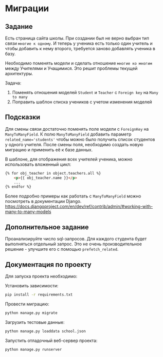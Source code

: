 # Миграции

## Задание

Есть страница сайта школы.
При создании был не верно выбран тип связи `многие к одному`.
И теперь у ученика есть только один учитель и чтобы добавить к нему второго, требуется
заново добавлять ученика в базу.

Необходимо поменять модели и сделать отношение `многие ко многим` между Учителями и Учащимися.
Это решит проблемы текущей архитектуры.

Задача:
1) Поменять отношения моделей `Student` и `Teacher` с `Foreign key` на `Many to many`
2) Поправить шаблон списка учеников с учетом изменения моделей

## Подсказки

Для смены связи достаточно поменять поле модели с `ForeignKey` на `ManyToManyField`.
К полю `ManyToManyField` добавить параметр `related_name='students'` чтобы можно было получить список студентов у одного учителя.
После смены поля, необходимо создать новую миграцию и применить её к базе данных.

В шаблоне, для отображения всех учителей ученика, можно использовать вложенный цикл:

```html
{% for obj_teacher in object.teachers.all %}
    <p>{{ obj_teacher.name }}</p>
    ...
{% endfor %}
```


Более подробно примеры как работать с `ManyToManyField` можно посмотреть в документации Django.
https://docs.djangoproject.com/en/dev/ref/contrib/admin/#working-with-many-to-many-models

## Дополнительное задание

Проанализируйте число sql-запросов. Для каждого студента будет выполняться отдельный запрос. Это не очень производительное решение - улучшите его с помощью `prefetch_related`.


## Документация по проекту

Для запуска проекта необходимо:

Установить зависимости:

```bash
pip install -r requirements.txt
```


Провести миграцию:

```bash
python manage.py migrate
```

Загрузить тестовые данные:

```bash
python manage.py loaddata school.json
```


Запустить отладочный веб-сервер проекта:

```bash
python manage.py runserver
```
